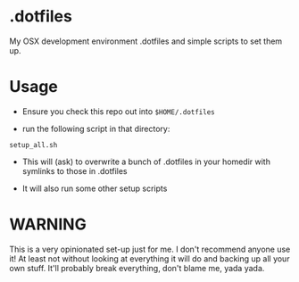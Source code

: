 .dotfiles
=========

My OSX development environment .dotfiles and simple scripts to set them up.

Usage
=====

* Ensure you check this repo out into `$HOME/.dotfiles`

* run the following script in that directory:
```
setup_all.sh
``` 
  
* This will (ask) to overwrite a bunch of .dotfiles in your homedir with symlinks to those in .dotfiles

* It will also run some other setup scripts

WARNING
=======

This is a very opinionated set-up just for me. I don't recommend anyone use it! At least not without looking at everything it will do and backing up all your own stuff. It'll probably break everything, don't blame me, yada yada.
